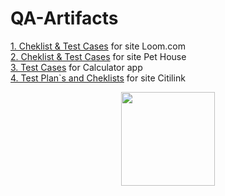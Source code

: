 # QA-Artifacts
<p align='left'>
   <a href="https://docs.google.com/spreadsheets/d/12hV9gnL4lbCa7tI7q67fXGY_sA-r1jObk1PVykhA47k/">1. Cheklist & Test Cases</a> for site Loom.com <br>
   <a href="https://docs.google.com/spreadsheets/d/15fEFvGKVLz_St4tvQTyHZOJQP_GZK4SAWPJaPVhq8fo/">2. Cheklist & Test Cases</a> for site Pet House <br>
   <a href="https://docs.google.com/spreadsheets/d/1aSqlkTJJGseVAwENkUi-dKKkcsu399Yl4gva3pN3gJU/">3. Test Cases</a> for Calculator app <br>
   <a href="https://docs.google.com/spreadsheets/d/1ENdG5R1IH4QCKEFY15yftPAyEtOuYZnwLwzGZ8Zs_wM/">4. Test Plan`s and Cheklists</a> for site Citilink <br>
</p>

<p align='center'>
   <a href="https://github-readme-stats.vercel.app/api?username=ferfrat&show_icons=true&count_private=true"><img
           height=150
           src="https://github-readme-stats.vercel.app/api?username=ferfrat&show_icons=true&count_private=true"/></a>
 </p>

